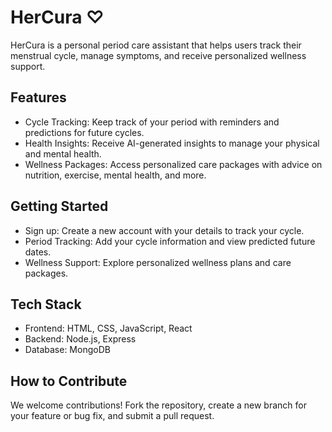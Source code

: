 <h1>HerCura ♡</h1>

<p>
  HerCura is a personal period care assistant that helps users track their menstrual cycle, manage symptoms, and receive personalized wellness support.
</p>

<h2>Features</h2>

<ul>
  <li>Cycle Tracking: Keep track of your period with reminders and predictions for future cycles.</li>
  <li>Health Insights: Receive AI-generated insights to manage your physical and mental health.</li>
  <li>Wellness Packages: Access personalized care packages with advice on nutrition, exercise, mental health, and more.</li>
</ul>  
<h2>Getting Started</h2>
<ul>
  <li>Sign up: Create a new account with your details to track your cycle.</li>
  <li>Period Tracking: Add your cycle information and view predicted future dates.</li>
  <li>Wellness Support: Explore personalized wellness plans and care packages.</li>
</ul>
<h2>Tech Stack</h2>
<ul>
  <li>Frontend: HTML, CSS, JavaScript, React</li>
  <li>Backend: Node.js, Express</li>
  <li>Database: MongoDB</li>
</ul>
<h2>How to Contribute</h2>
We welcome contributions! Fork the repository, create a new branch for your feature or bug fix, and submit a pull request.

